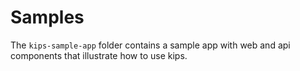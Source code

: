 # Samples

The `kips-sample-app` folder contains a sample app with web and api components that illustrate how to use kips.
